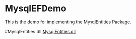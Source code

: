 # MysqlEFDemo
This is the demo for implementing the MysqlEntities Package.
 
 #MysqlEntities dll
 [MysqlEntities.dll](https://github.com/pranilism/MysqlEntities)
